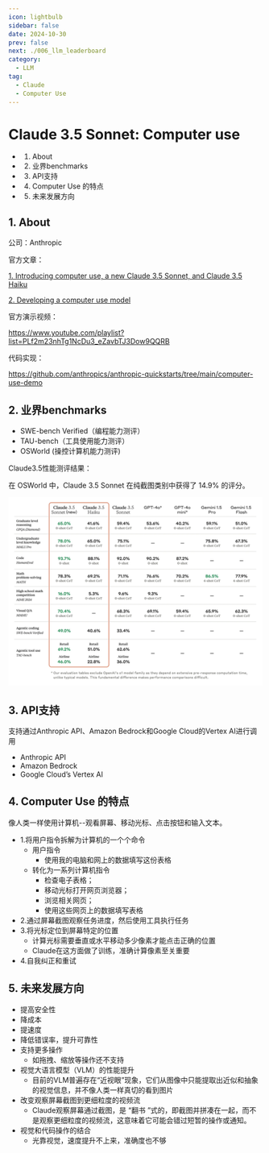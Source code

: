 ```yaml
---
icon: lightbulb
sidebar: false
date: 2024-10-30
prev: false
next: ./006_llm_leaderboard
category:
  - LLM
tag:
  - Claude
  - Computer Use
---
```

# Claude 3.5 Sonnet: Computer use
  - 1. About
  - 2. 业界benchmarks
  - 3. API支持
  - 4. Computer Use 的特点
  - 5. 未来发展方向
<!-- more -->

## 1. About
公司：Anthropic

官方文章：

[1. Introducing computer use, a new Claude 3.5 Sonnet, and Claude 3.5 Haiku](https://www.anthropic.com/news/3-5-models-and-computer-use)

[2. Developing a computer use model](https://www.anthropic.com/news/developing-computer-use)

官方演示视频：

https://www.youtube.com/playlist?list=PLf2m23nhTg1NcDu3_eZavbTJ3Dow9QQRB

代码实现：

https://github.com/anthropics/anthropic-quickstarts/tree/main/computer-use-demo

## 2. 业界benchmarks
-  SWE-bench Verified（编程能力测评）
-  TAU-bench（工具使用能力测评）
-  OSWorld (操控计算机能力测评)
  
Claude3.5性能测评结果：

 
在 OSWorld 中，Claude 3.5 Sonnet 在纯截图类别中获得了 14.9% 的评分。

![Claude3.5性能测评结果](../../../assets/007_claude_evaluation.png)

## 3. API支持
支持通过Anthropic API、Amazon Bedrock和Google Cloud的Vertex AI进行调用

- Anthropic API
- Amazon Bedrock
- Google Cloud’s Vertex AI

## 4. Computer Use 的特点
像人类一样使用计算机--观看屏幕、移动光标、点击按钮和输入文本。

- 1.将用户指令拆解为计算机的一个个命令
  - 用户指令
    - 使用我的电脑和网上的数据填写这份表格
  - 转化为一系列计算机指令
    - 检查电子表格；
    - 移动光标打开网页浏览器；
    - 浏览相关网页；
    - 使用这些网页上的数据填写表格
- 2.通过屏幕截图观察任务进度，然后使用工具执行任务
- 3.将光标定位到屏幕特定的位置
    - 计算光标需要垂直或水平移动多少像素才能点击正确的位置
    - Claude在这方面做了训练，准确计算像素至关重要
- 4.自我纠正和重试

## 5. 未来发展方向
- 提高安全性
- 降成本
- 提速度
- 降低错误率，提升可靠性
- 支持更多操作
  - 如拖拽、缩放等操作还不支持
- 视觉大语言模型（VLM）的性能提升
  - 目前的VLM普遍存在“近视眼”现象，它们从图像中只能提取出近似和抽象的视觉信息，并不像人类一样真切的看到图片
- 改变观察屏幕截图到更细粒度的视频流
  - Claude观察屏幕通过截图，是 “翻书 ”式的，即截图并拼凑在一起，而不是观察更细粒度的视频流，这意味着它可能会错过短暂的操作或通知。
- 视觉和代码操作的结合
  - 光靠视觉，速度提升不上来，准确度也不够